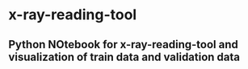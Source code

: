 # x-ray-reading-tool
## Python NOtebook for x-ray-reading-tool and visualization of train data and validation data
